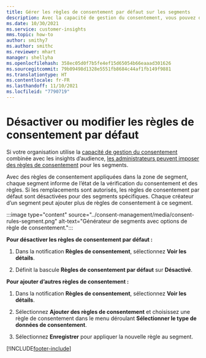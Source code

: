 ```yaml
---
title: Gérer les règles de consentement par défaut sur les segments
description: Avec la capacité de gestion du consentement, vous pouvez désactiver ou modifier les règles de consentement par défaut si les remplacements sont activés.
ms.date: 10/30/2021
ms.service: customer-insights
mms.topic: how-to
author: smithy7
ms.author: smithc
ms.reviewer: mhart
manager: shellyha
ms.openlocfilehash: 358ec05d0f7b5fe4ef15d65054b66eaaad301626
ms.sourcegitcommit: 79b09498d1328e5551fb8684c44af1fb149f9881
ms.translationtype: HT
ms.contentlocale: fr-FR
ms.lasthandoff: 11/10/2021
ms.locfileid: "7790719"
---
```

# <a name="disable-or-change-default-consent-rules"></a>Désactiver ou modifier les règles de consentement par défaut

Si votre organisation utilise la [capacité de gestion du consentement](../consent-management/overview.md) combinée avec les insights d’audience, [les administrateurs peuvent imposer des règles de consentement](activate-consent.md) pour les segments. 

Avec des règles de consentement appliquées dans la zone de segment, chaque segment informe de l’état de la vérification du consentement et des règles. Si les remplacements sont autorisés, les règles de consentement par défaut sont désactivées pour des segments spécifiques. Chaque créateur d’un segment peut ajouter plus de règles de consentement à ce segment. 

:::image type="content" source="../consent-management/media/consent-rules-segment.png" alt-text="Générateur de segments avec options de règle de consentement.":::

**Pour désactiver les règles de consentement par défaut :**

1. Dans la notification **Règles de consentement**, sélectionnez **Voir les détails**. 

1. Définit la bascule **Règles de consentement par défaut** sur **Désactivé**.

**Pour ajouter d’autres règles de consentement :**

1. Dans la notification **Règles de consentement**, sélectionnez **Voir les détails**. 

1. Sélectionnez **Ajouter des règles de consentement** et choisissez une règle de consentement dans le menu déroulant **Sélectionner le type de données de consentement**.

1. Sélectionnez **Enregistrer** pour appliquer la nouvelle règle au segment.

[!INCLUDE[footer-include](../includes/footer-banner.md)] 
